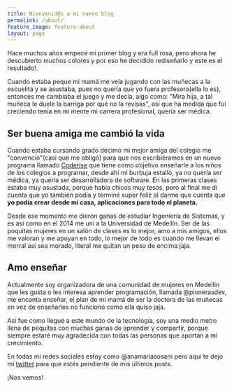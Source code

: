 ```yaml
---
title: Bienvenid@s a mi nuevo blog
permalink: /about/
feature_image: feature-about
layout: page
---
```

Hace muchos años empecé mi primer blog y era full rosa, pero ahora he descubierto muchos colores y por eso he decidido rediseñarlo y este es el resultado!.

Cuando estaba peque mi mamá me veía jugando con las muñecas a la escuelita y se asustaba, pues no quería que yo fuera profesora(ella lo es), entonces me cambiaba el juego y me decía, algo como: "Mira hija, a tal muñeca le duele la barriga por qué no la revisas", así que ha medida que fui creciendo tenía en mi mente mi carrera profesional, quería ser médica.

## Ser buena amiga me cambió la vida

Cuando estaba cursando grado décimo mi mejor amiga del colegio me "convenció"(casi que me obligó) para que nos escribiéramos en un nuevo programa llamado [Coderise](http://coderise.org/) que tiene como objetivo enseñarle a los niños de los colegios a programar, desde ahí mi burbuja estalló, ya no quería ser médica, ya quería ser desarrolladora de software.
En las primeras clases estaba muy asustada, porque había chicos muy tesos, pero al final me di cuenta que yo también podía y terminé super feliz al darme que cuenta que **yo podía crear desde mi casa, aplicaciones para todo el planeta.**

Desde ese momento me dieron ganas de estudiar Ingeniería de Sistemas, y es así como en el 2014 me uní a la Universidad de Medellín. Ser de las poquitas mujeres en un salón de clases es lo mejor, amo a mis amigos, ellos me valoran y me apoyan en todo, lo mejor de todo es cuando me llevan el morral así sea morado, literal me quitan un peso de encima jaja.

## Amo enseñar

Actualmente soy organizadora de una comunidad de mujeres en Medellín que les gusta o les interesa aprender programación, llamada @pionerasdev, me encanta enseñar, el plan de mi mamá de ser la doctora de las muñecas en vez de enseñarles no funcionó como ella quiso jaja.

Así fue como llegué a este mundo de la tecnología, soy una medio metro llena de pequitas con muchas ganas de aprender y compartir, porque siempre estaré muy agradecida con todas las personas que aportan a mi crecimiento.

En todas mi redes sociales estoy como @anamariasosam pero aquí te dejo mi [twitter](https://twitter.com/anamariasosam) para que estés pendiente de mis últimos posts.

¡Nos vemos!
